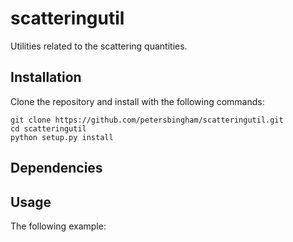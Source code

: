# scatteringutil
Utilities related to the scattering quantities.

## Installation

Clone the repository and install with the following commands:

    git clone https://github.com/petersbingham/scatteringutil.git
    cd scatteringutil
    python setup.py install
    
## Dependencies

    
## Usage

The following example:

